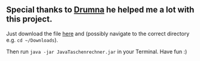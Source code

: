 ## Special thanks to [Drumna](https://github.com/Drumna) he helped me a lot with this project.

Just download the file [here](https://github.com/jonasrdl/JavaTaschenrechner/releases) and (possibly navigate to the correct directory e.g. `cd ~/Downloads`).
<br>
 
Then run `java -jar JavaTaschenrechner.jar` in your Terminal. Have fun :)
